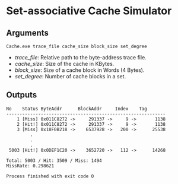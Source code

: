 # Set-associative Cache Simulator

## Arguments
```
Cache.exe trace_file cache_size block_size set_degree
```
* *trace_file*:  Relative path to the byte-address trace file.
* *cache_size*:  Size of the cache in KBytes.
* *block_size*:  Size of a cache block in Words (4 Bytes).
* *set_degree*:  Number of cache blocks in a set.

## Outputs
```
No    Status ByteAddr      BlockAddr     Index    Tag
------------------------------------------------------------
    1 [Miss] 0x011C8272 ->     291337 ->     9 ->       1138
    2 [Hit!] 0x011C8272 ->     291337 ->     9 ->       1138
    3 [Miss] 0x18F0B218 ->    6537928 ->   200 ->      25538
         .
         .
         .
 5003 [Hit!] 0x0DEF1C20 ->    3652720 ->   112 ->      14268

Total: 5003 / Hit: 3509 / Miss: 1494
MissRate: 0.298621

Process finished with exit code 0
```
